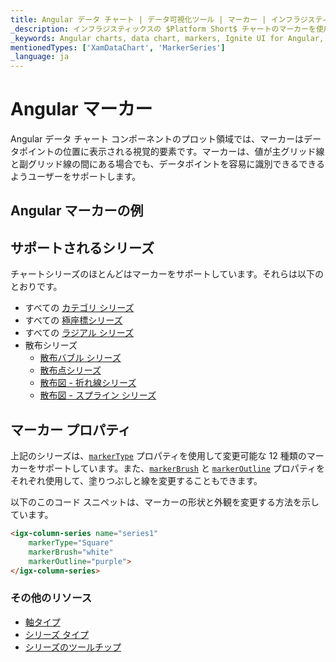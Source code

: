 ```yaml
---
title: Angular データ チャート | データ可視化ツール | マーカー | インフラジスティックス
_description: インフラジスティックスの $Platform Short$ チャートのマーカーを使用して、値が主グリッド線と副グリッド線の間にある場合でもデータ ポイントを識別します。Ignite UI for Angular グラフのマーク機能をお試しください!
_keywords: Angular charts, data chart, markers, Ignite UI for Angular, Infragistics, Angular チャート, データ チャート, マーカー, インフラジスティックス
mentionedTypes: ['XamDataChart', 'MarkerSeries']
_language: ja
---
```


# Angular マーカー

Angular データ チャート コンポーネントのプロット領域では、マーカーはデータポイントの位置に表示される視覚的要素です。マーカーは、値が主グリッド線と副グリッド線の間にある場合でも、データポイントを容易に識別できるできるようユーザーをサポートします。

## Angular マーカーの例

<code-view style="height: 300px"
           data-demos-base-url="{environment:dvDemosBaseUrl}"
           iframe-src="{environment:dvDemosBaseUrl}/charts/data-chart-series-markers"
           alt="Angular マーカーの例"
           github-src="charts/data-chart/series-markers">
</code-view>

<div class="divider--half"></div>

## サポートされるシリーズ

チャートシリーズのほとんどはマーカーをサポートしています。それらは以下のとおりです。

-   すべての [カテゴリ シリーズ](data-chart-type-category-series.md)
-   すべての [極座標シリーズ](data-chart-type-polar-series.md)
-   すべての [ラジアル シリーズ](data-chart-type-radial-series.md)
-   散布シリーズ
    -   [散布バブル シリーズ](data-chart-type-scatter-bubble-series.md)
    -   [散布点シリーズ](data-chart-type-scatter-point-series.md)
    -   [散布図 - 折れ線シリーズ](data-chart-type-scatter-line-series.md)
    -   [散布図 - スプライン シリーズ](data-chart-type-scatter-spline-series.md)

## マーカー プロパティ

上記のシリーズは、[`markerType`]({environment:dvApiBaseUrl}/products/ignite-ui-angular/api/docs/typescript/latest/classes/igxmarkerseriescomponent.html#markertype) プロパティを使用して変更可能な 12 種類のマーカーをサポートしています。また、[`markerBrush`]({environment:dvApiBaseUrl}/products/ignite-ui-angular/api/docs/typescript/latest/classes/igxmarkerseriescomponent.html#markerbrush) と [`markerOutline`]({environment:dvApiBaseUrl}/products/ignite-ui-angular/api/docs/typescript/latest/classes/igxmarkerseriescomponent.html#markeroutline) プロパティをそれぞれ使用して、塗りつぶしと線を変更することもできます。

以下のこのコード スニペットは、マーカーの形状と外観を変更する方法を示しています。

```html
<igx-column-series name="series1"
    markerType="Square"
    markerBrush="white"
    markerOutline="purple">
</igx-column-series>
```

<!-- TODO add this section when we add MarkerTemplate

## マーカー テンプレート


`MarkerTemplate` プロパティを使用してカスタム形状を指定できます。

以下のこのコード スニペットは、データポイントの値を使用してカスタム マーカーを作成する方法を示しています。


```html
 <igx-data-chart
    [dataSource]="dataSource"
    width="700px"
    height="500px">

    TODO

 </igx-data-chart>
```

```tsx
<IgrColumnSeries name="series1"
    markerTemplate="customMarker" />
``` -->

### その他のリソース

-   [軸タイプ](data-chart-axis-types.md)
-   [シリーズ タイプ](data-chart-series-types.md)
-   [シリーズのツールチップ](data-chart-series-tooltips.md)
